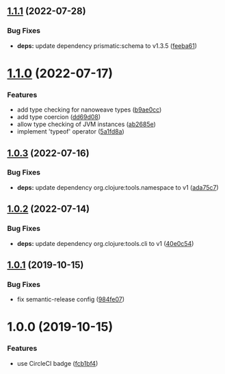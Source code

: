 ## [1.1.1](https://github.com/NoxHarmonium/nanoweave/compare/v1.1.0...v1.1.1) (2022-07-28)


### Bug Fixes

* **deps:** update dependency prismatic:schema to v1.3.5 ([feeba61](https://github.com/NoxHarmonium/nanoweave/commit/feeba61e201e60895c978da85ee4ba822249cd34))

# [1.1.0](https://github.com/NoxHarmonium/nanoweave/compare/v1.0.3...v1.1.0) (2022-07-17)


### Features

* add type checking for nanoweave types ([b9ae0cc](https://github.com/NoxHarmonium/nanoweave/commit/b9ae0cc1d51055847239ec2eb35b2b715328aa75))
* add type coercion ([dd69d08](https://github.com/NoxHarmonium/nanoweave/commit/dd69d087570e6910331a2fb944772920d3803197))
* allow type checking of JVM instances ([ab2685e](https://github.com/NoxHarmonium/nanoweave/commit/ab2685ed791764cdf0fddca0eeee6bbe8095b21c))
* implement 'typeof' operator ([5a1fd8a](https://github.com/NoxHarmonium/nanoweave/commit/5a1fd8a6339dbbff117005328355b235bd6a7e4f))

## [1.0.3](https://github.com/NoxHarmonium/nanoweave/compare/v1.0.2...v1.0.3) (2022-07-16)


### Bug Fixes

* **deps:** update dependency org.clojure:tools.namespace to v1 ([ada75c7](https://github.com/NoxHarmonium/nanoweave/commit/ada75c728a139b6070308c86687b4e56ae90e369))

## [1.0.2](https://github.com/NoxHarmonium/nanoweave/compare/v1.0.1...v1.0.2) (2022-07-14)


### Bug Fixes

* **deps:** update dependency org.clojure:tools.cli to v1 ([40e0c54](https://github.com/NoxHarmonium/nanoweave/commit/40e0c5433af770d683db33f588a7e8834723e058))

## [1.0.1](https://github.com/NoxHarmonium/nanoweave/compare/v1.0.0...v1.0.1) (2019-10-15)


### Bug Fixes

* fix semantic-release config ([984fe07](https://github.com/NoxHarmonium/nanoweave/commit/984fe07466cab58737e8b7ac13f7074bee506263))

# 1.0.0 (2019-10-15)


### Features

* use CircleCI badge ([fcb1bf4](https://github.com/NoxHarmonium/nanoweave/commit/fcb1bf48cab3525c03d51dc079a5d1e95c8dd714))
